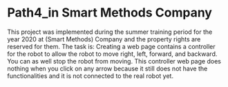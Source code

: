 # Path4_in Smart Methods Company
This project was implemented during the summer training period for the year 2020 at (Smart Methods) Company and the property rights are reserved for them.
The task is: Creating a web page contains a controller for the robot to allow the robot to move right, left, forward, and backward. You can as well stop the robot from moving. This controller web page does nothing when you click on any arrow because it still does not have the functionalities and it is not connected to the real robot yet.
